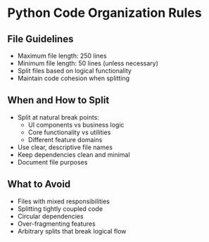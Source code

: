 # Python Code Organization Rules

## File Guidelines
- Maximum file length: 250 lines
- Minimum file length: 50 lines (unless necessary)
- Split files based on logical functionality
- Maintain code cohesion when splitting

## When and How to Split
- Split at natural break points:
  - UI components vs business logic
  - Core functionality vs utilities
  - Different feature domains
- Use clear, descriptive file names
- Keep dependencies clean and minimal
- Document file purposes

## What to Avoid
- Files with mixed responsibilities
- Splitting tightly coupled code
- Circular dependencies
- Over-fragmenting features
- Arbitrary splits that break logical flow
